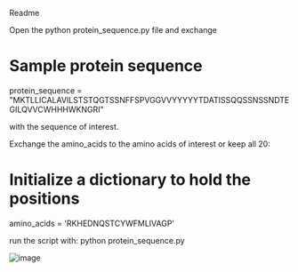 Readme

Open the python protein_sequence.py file and exchange 

# Sample protein sequence
protein_sequence = "MKTLLICALAVILSTSTQGTSSNFFSPVGGVVYYYYYTDATISSQQSSNSSNDTEGILQVVCWHHHWKNGRI"

with the sequence of interest.


Exchange the amino_acids to the amino acids of interest or keep all 20:

# Initialize a dictionary to hold the positions
amino_acids = 'RKHEDNQSTCYWFMLIVAGP'



run the script with: python protein_sequence.py

![image](https://github.com/user-attachments/assets/4f69240d-a154-493b-974a-85be6fb7343d)

